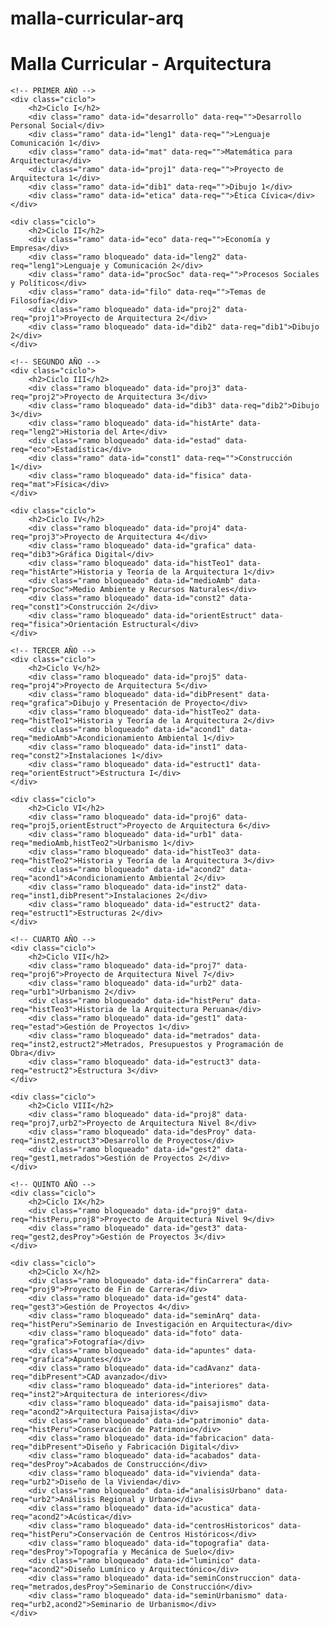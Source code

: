 # malla-curricular-arq
<!DOCTYPE html>
<html lang="es">
<head>
    <meta charset="UTF-8">
    <meta name="viewport" content="width=device-width, initial-scale=1.0">
    <title>Malla Curricular Interactiva - Arquitectura</title>
    <link rel="stylesheet" href="styles.css">
</head>
<body>
<h1>Malla Curricular - Arquitectura</h1>
<div id="malla">

    <!-- PRIMER AÑO -->
    <div class="ciclo">
        <h2>Ciclo I</h2>
        <div class="ramo" data-id="desarrollo" data-req="">Desarrollo Personal Social</div>
        <div class="ramo" data-id="leng1" data-req="">Lenguaje Comunicación 1</div>
        <div class="ramo" data-id="mat" data-req="">Matemática para Arquitectura</div>
        <div class="ramo" data-id="proj1" data-req="">Proyecto de Arquitectura 1</div>
        <div class="ramo" data-id="dib1" data-req="">Dibujo 1</div>
        <div class="ramo" data-id="etica" data-req="">Ética Cívica</div>
    </div>

    <div class="ciclo">
        <h2>Ciclo II</h2>
        <div class="ramo" data-id="eco" data-req="">Economía y Empresa</div>
        <div class="ramo bloqueado" data-id="leng2" data-req="leng1">Lenguaje y Comunicación 2</div>
        <div class="ramo" data-id="procSoc" data-req="">Procesos Sociales y Políticos</div>
        <div class="ramo" data-id="filo" data-req="">Temas de Filosofía</div>
        <div class="ramo bloqueado" data-id="proj2" data-req="proj1">Proyecto de Arquitectura 2</div>
        <div class="ramo bloqueado" data-id="dib2" data-req="dib1">Dibujo 2</div>
    </div>

    <!-- SEGUNDO AÑO -->
    <div class="ciclo">
        <h2>Ciclo III</h2>
        <div class="ramo bloqueado" data-id="proj3" data-req="proj2">Proyecto de Arquitectura 3</div>
        <div class="ramo bloqueado" data-id="dib3" data-req="dib2">Dibujo 3</div>
        <div class="ramo bloqueado" data-id="histArte" data-req="leng2">Historia del Arte</div>
        <div class="ramo bloqueado" data-id="estad" data-req="eco">Estadística</div>
        <div class="ramo" data-id="const1" data-req="">Construcción 1</div>
        <div class="ramo bloqueado" data-id="fisica" data-req="mat">Física</div>
    </div>

    <div class="ciclo">
        <h2>Ciclo IV</h2>
        <div class="ramo bloqueado" data-id="proj4" data-req="proj3">Proyecto de Arquitectura 4</div>
        <div class="ramo bloqueado" data-id="grafica" data-req="dib3">Gráfica Digital</div>
        <div class="ramo bloqueado" data-id="histTeo1" data-req="histArte">Historia y Teoría de la Arquitectura 1</div>
        <div class="ramo bloqueado" data-id="medioAmb" data-req="procSoc">Medio Ambiente y Recursos Naturales</div>
        <div class="ramo bloqueado" data-id="const2" data-req="const1">Construcción 2</div>
        <div class="ramo bloqueado" data-id="orientEstruct" data-req="fisica">Orientación Estructural</div>
    </div>

    <!-- TERCER AÑO -->
    <div class="ciclo">
        <h2>Ciclo V</h2>
        <div class="ramo bloqueado" data-id="proj5" data-req="proj4">Proyecto de Arquitectura 5</div>
        <div class="ramo bloqueado" data-id="dibPresent" data-req="grafica">Dibujo y Presentación de Proyecto</div>
        <div class="ramo bloqueado" data-id="histTeo2" data-req="histTeo1">Historia y Teoría de la Arquitectura 2</div>
        <div class="ramo bloqueado" data-id="acond1" data-req="medioAmb">Acondicionamiento Ambiental 1</div>
        <div class="ramo bloqueado" data-id="inst1" data-req="const2">Instalaciones 1</div>
        <div class="ramo bloqueado" data-id="estruct1" data-req="orientEstruct">Estructura I</div>
    </div>

    <div class="ciclo">
        <h2>Ciclo VI</h2>
        <div class="ramo bloqueado" data-id="proj6" data-req="proj5,orientEstruct">Proyecto de Arquitectura 6</div>
        <div class="ramo bloqueado" data-id="urb1" data-req="medioAmb,histTeo2">Urbanismo 1</div>
        <div class="ramo bloqueado" data-id="histTeo3" data-req="histTeo2">Historia y Teoría de la Arquitectura 3</div>
        <div class="ramo bloqueado" data-id="acond2" data-req="acond1">Acondicionamiento Ambiental 2</div>
        <div class="ramo bloqueado" data-id="inst2" data-req="inst1,dibPresent">Instalaciones 2</div>
        <div class="ramo bloqueado" data-id="estruct2" data-req="estruct1">Estructuras 2</div>
    </div>

    <!-- CUARTO AÑO -->
    <div class="ciclo">
        <h2>Ciclo VII</h2>
        <div class="ramo bloqueado" data-id="proj7" data-req="proj6">Proyecto de Arquitectura Nivel 7</div>
        <div class="ramo bloqueado" data-id="urb2" data-req="urb1">Urbanismo 2</div>
        <div class="ramo bloqueado" data-id="histPeru" data-req="histTeo3">Historia de la Arquitectura Peruana</div>
        <div class="ramo bloqueado" data-id="gest1" data-req="estad">Gestión de Proyectos 1</div>
        <div class="ramo bloqueado" data-id="metrados" data-req="inst2,estruct2">Metrados, Presupuestos y Programación de Obra</div>
        <div class="ramo bloqueado" data-id="estruct3" data-req="estruct2">Estructura 3</div>
    </div>

    <div class="ciclo">
        <h2>Ciclo VIII</h2>
        <div class="ramo bloqueado" data-id="proj8" data-req="proj7,urb2">Proyecto de Arquitectura Nivel 8</div>
        <div class="ramo bloqueado" data-id="desProy" data-req="inst2,estruct3">Desarrollo de Proyectos</div>
        <div class="ramo bloqueado" data-id="gest2" data-req="gest1,metrados">Gestión de Proyectos 2</div>
    </div>

    <!-- QUINTO AÑO -->
    <div class="ciclo">
        <h2>Ciclo IX</h2>
        <div class="ramo bloqueado" data-id="proj9" data-req="histPeru,proj8">Proyecto de Arquitectura Nivel 9</div>
        <div class="ramo bloqueado" data-id="gest3" data-req="gest2,desProy">Gestión de Proyectos 3</div>
    </div>

    <div class="ciclo">
        <h2>Ciclo X</h2>
        <div class="ramo bloqueado" data-id="finCarrera" data-req="proj9">Proyecto de Fin de Carrera</div>
        <div class="ramo bloqueado" data-id="gest4" data-req="gest3">Gestión de Proyectos 4</div>
        <div class="ramo bloqueado" data-id="seminArq" data-req="histPeru">Seminario de Investigación en Arquitectura</div>
        <div class="ramo bloqueado" data-id="foto" data-req="grafica">Fotografía</div>
        <div class="ramo bloqueado" data-id="apuntes" data-req="grafica">Apuntes</div>
        <div class="ramo bloqueado" data-id="cadAvanz" data-req="dibPresent">CAD avanzado</div>
        <div class="ramo bloqueado" data-id="interiores" data-req="inst2">Arquitectura de interiores</div>
        <div class="ramo bloqueado" data-id="paisajismo" data-req="acond2">Arquitectura Paisajista</div>
        <div class="ramo bloqueado" data-id="patrimonio" data-req="histPeru">Conservación de Patrimonio</div>
        <div class="ramo bloqueado" data-id="fabricacion" data-req="dibPresent">Diseño y Fabricación Digital</div>
        <div class="ramo bloqueado" data-id="acabados" data-req="desProy">Acabados de Construcción</div>
        <div class="ramo bloqueado" data-id="vivienda" data-req="urb2">Diseño de la Vivienda</div>
        <div class="ramo bloqueado" data-id="analisisUrbano" data-req="urb2">Análisis Regional y Urbano</div>
        <div class="ramo bloqueado" data-id="acustica" data-req="acond2">Acústica</div>
        <div class="ramo bloqueado" data-id="centrosHistoricos" data-req="histPeru">Conservación de Centros Históricos</div>
        <div class="ramo bloqueado" data-id="topografia" data-req="desProy">Topografía y Mecánica de Suelo</div>
        <div class="ramo bloqueado" data-id="luminico" data-req="acond2">Diseño Lumínico y Arquitectónico</div>
        <div class="ramo bloqueado" data-id="seminConstruccion" data-req="metrados,desProy">Seminario de Construcción</div>
        <div class="ramo bloqueado" data-id="seminUrbanismo" data-req="urb2,acond2">Seminario de Urbanismo</div>
    </div>

</div>
<script src="script.js"></script>
</body>
</html>
